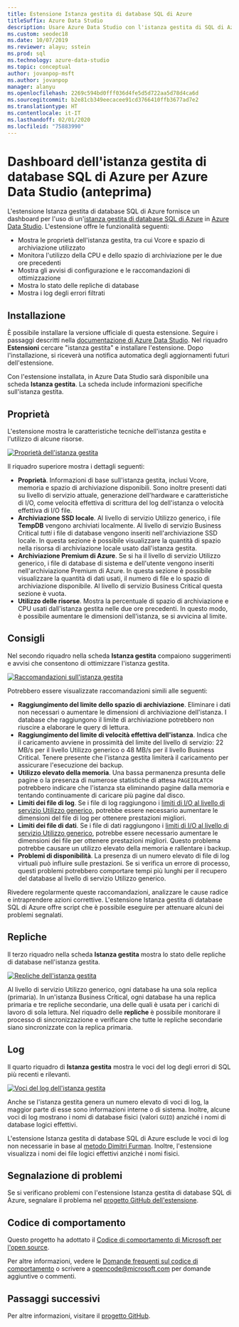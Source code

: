 ```yaml
---
title: Estensione Istanza gestita di database SQL di Azure
titleSuffix: Azure Data Studio
description: Usare Azure Data Studio con l'istanza gestita di SQL di Azure
ms.custom: seodec18
ms.date: 10/07/2019
ms.reviewer: alayu; sstein
ms.prod: sql
ms.technology: azure-data-studio
ms.topic: conceptual
author: jovanpop-msft
ms.author: jovanpop
manager: alanyu
ms.openlocfilehash: 2269c594bd0fff036d4fe5d5d722aa5d78d4ca6d
ms.sourcegitcommit: b2e81cb349eecacee91cd3766410ffb3677ad7e2
ms.translationtype: HT
ms.contentlocale: it-IT
ms.lasthandoff: 02/01/2020
ms.locfileid: "75883990"
---
```

# <a name="azure-sql-database-managed-instance-dashboard-for-azure-data-studio-preview"></a>Dashboard dell'istanza gestita di database SQL di Azure per Azure Data Studio (anteprima)

L'estensione Istanza gestita di database SQL di Azure fornisce un dashboard per l'uso di un'[istanza gestita di database SQL di Azure](https://docs.microsoft.com/azure/sql-database/sql-database-managed-instance-index) in [Azure Data Studio](https://github.com/Microsoft/azuredatastudio). L'estensione offre le funzionalità seguenti:

- Mostra le proprietà dell'istanza gestita, tra cui Vcore e spazio di archiviazione utilizzato
- Monitora l'utilizzo della CPU e dello spazio di archiviazione per le due ore precedenti
- Mostra gli avvisi di configurazione e le raccomandazioni di ottimizzazione
- Mostra lo stato delle repliche di database
- Mostra i log degli errori filtrati

## <a name="install"></a>Installazione

È possibile installare la versione ufficiale di questa estensione. Seguire i passaggi descritti nella [documentazione di Azure Data Studio](https://docs.microsoft.com/sql/azure-data-studio/extensions).
Nel riquadro **Estensioni** cercare "istanza gestita" e installare l'estensione. Dopo l'installazione, si riceverà una notifica automatica degli aggiornamenti futuri dell'estensione.

Con l'estensione installata, in Azure Data Studio sarà disponibile una scheda **Istanza gestita**. La scheda include informazioni specifiche sull'istanza gestita.

## <a name="properties"></a>Proprietà

L'estensione mostra le caratteristiche tecniche dell'istanza gestita e l'utilizzo di alcune risorse.

[ ![Proprietà dell'istanza gestita](media/azure-sql-mi-extension/ads-mi-tab1.png )](media/azure-sql-mi-extension/ads-mi-tab1.png#lightbox)

Il riquadro superiore mostra i dettagli seguenti:

- **Proprietà**. Informazioni di base sull'istanza gestita, inclusi Vcore, memoria e spazio di archiviazione disponibili. Sono inoltre presenti dati su livello di servizio attuale, generazione dell'hardware e caratteristiche di I/O, come velocità effettiva di scrittura del log dell'istanza o velocità effettiva di I/O file.
- **Archiviazione SSD locale**. Al livello di servizio Utilizzo generico, i file **TempDB** vengono archiviati localmente. Al livello di servizio Business Critical _tutti_ i file di database vengono inseriti nell'archiviazione SSD locale. In questa sezione è possibile visualizzare la quantità di spazio nella risorsa di archiviazione locale usato dall'istanza gestita.
- **Archiviazione Premium di Azure**. Se si ha il livello di servizio Utilizzo generico, i file di database di sistema e dell'utente vengono inseriti nell'archiviazione Premium di Azure. In questa sezione è possibile visualizzare la quantità di dati usati, il numero di file e lo spazio di archiviazione disponibile. Al livello di servizio Business Critical questa sezione è vuota.
- **Utilizzo delle risorse**. Mostra la percentuale di spazio di archiviazione e CPU usati dall'istanza gestita nelle due ore precedenti. In questo modo, è possibile aumentare le dimensioni dell'istanza, se si avvicina al limite.

## <a name="recommendations"></a>Consigli

Nel secondo riquadro nella scheda **Istanza gestita** compaiono suggerimenti e avvisi che consentono di ottimizzare l'istanza gestita.

[![ Raccomandazioni sull'istanza gestita](media/azure-sql-mi-extension/ads-mi-tab2.png )](media/azure-sql-mi-extension/ads-mi-tab2.png#lightbox)

Potrebbero essere visualizzate raccomandazioni simili alle seguenti:

- **Raggiungimento del limite dello spazio di archiviazione**. Eliminare i dati non necessari o aumentare le dimensioni di archiviazione dell'istanza. I database che raggiungono il limite di archiviazione potrebbero non riuscire a elaborare le query di lettura.
- **Raggiungimento del limite di velocità effettiva dell'istanza**. Indica che il caricamento avviene in prossimità del limite del livello di servizio: 22 MB/s per il livello Utilizzo generico o 48 MB/s per il livello Business Critical. Tenere presente che l'istanza gestita limiterà il caricamento per assicurare l'esecuzione dei backup.
- **Utilizzo elevato della memoria**. Una bassa permanenza presunta delle pagine o la presenza di numerose statistiche di attesa `PAGEIOLATCH` potrebbero indicare che l'istanza sta eliminando pagine dalla memoria e tentando continuamente di caricare più pagine dal disco.
- **Limiti dei file di log**. Se i file di log raggiungono i [limiti di I/O al livello di servizio Utilizzo generico](https://docs.microsoft.com/azure/sql-database/sql-database-managed-instance-resource-limits#file-io-characteristics-in-general-purpose-tier), potrebbe essere necessario aumentare le dimensioni del file di log per ottenere prestazioni migliori.
- **Limiti dei file di dati**. Se i file di dati raggiungono i [limiti di I/O al livello di servizio Utilizzo generico](https://docs.microsoft.com/azure/sql-database/sql-database-managed-instance-resource-limits#file-io-characteristics-in-general-purpose-tier), potrebbe essere necessario aumentare le dimensioni dei file per ottenere prestazioni migliori. Questo problema potrebbe causare un utilizzo elevato della memoria e rallentare i backup.
- **Problemi di disponibilità**. La presenza di un numero elevato di file di log virtuali può influire sulle prestazioni. Se si verifica un errore di processo, questi problemi potrebbero comportare tempi più lunghi per il recupero del database al livello di servizio Utilizzo generico.

Rivedere regolarmente queste raccomandazioni, analizzare le cause radice e intraprendere azioni correttive. L'estensione Istanza gestita di database SQL di Azure offre script che è possibile eseguire per attenuare alcuni dei problemi segnalati.

## <a name="replicas"></a>Repliche

Il terzo riquadro nella scheda **Istanza gestita** mostra lo stato delle repliche di database nell'istanza gestita.

[ ![Repliche dell'istanza gestita](media/azure-sql-mi-extension/ads-mi-tab3.png )](media/azure-sql-mi-extension/ads-mi-tab3.png#lightbox)

Al livello di servizio Utilizzo generico, ogni database ha una sola replica (primaria). In un'istanza Business Critical, ogni database ha una replica primaria e tre repliche secondarie, una delle quali è usata per i carichi di lavoro di sola lettura. Nel riquadro delle **repliche** è possibile monitorare il processo di sincronizzazione e verificare che tutte le repliche secondarie siano sincronizzate con la replica primaria.

## <a name="logs"></a>Log

Il quarto riquadro di **Istanza gestita** mostra le voci del log degli errori di SQL più recenti e rilevanti.

[ ![Voci del log dell'istanza gestita](media/azure-sql-mi-extension/ads-mi-tab4.png )](media/azure-sql-mi-extension/ads-mi-tab4.png#lightbox)

Anche se l'istanza gestita genera un numero elevato di voci di log, la maggior parte di esse sono informazioni interne o di sistema. Inoltre, alcune voci di log mostrano i nomi di database fisici (valori `GUID`) anziché i nomi di database logici effettivi.

L'estensione Istanza gestita di database SQL di Azure esclude le voci di log non necessarie in base al [metodo Dimitri Furman](https://techcommunity.microsoft.com/t5/DataCAT/Azure-SQL-DB-Managed-Instance-sp-readmierrorlog/ba-p/305506). Inoltre, l'estensione visualizza i nomi dei file logici effettivi anziché i nomi fisici.

## <a name="reporting-problems"></a>Segnalazione di problemi

Se si verificano problemi con l'estensione Istanza gestita di database SQL di Azure, segnalare il problema nel [progetto GitHub dell'estensione](https://github.com/JocaPC/AzureDataStudio-Managed-Instance/issues).

## <a name="code-of-conduct"></a>Codice di comportamento

Questo progetto ha adottato il [Codice di comportamento di Microsoft per l'open source][conduct-code].

Per altre informazioni, vedere le [Domande frequenti sul codice di comportamento][conduct-FAQ] o scrivere a [opencode@microsoft.com][conduct-email] per domande aggiuntive o commenti.

## <a name="next-steps"></a>Passaggi successivi

Per altre informazioni, visitare il [progetto GitHub](https://github.com/JocaPC/AzureDataStudio-Managed-Instance/).

[conduct-code]: https://opensource.microsoft.com/codeofconduct/
[conduct-FAQ]: https://opensource.microsoft.com/codeofconduct/faq/
[conduct-email]: mailto:opencode@microsoft.com
